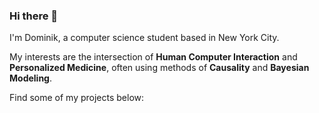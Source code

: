 ### Hi there 👋

I'm Dominik, a computer science student based in New York City.

My interests are the intersection of **Human Computer Interaction** and **Personalized Medicine**, often using methods of **Causality** and **Bayesian Modeling**.

Find some of my projects below:

